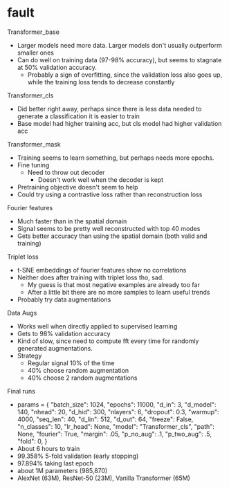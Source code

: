 # fault

Transformer_base
- Larger models need more data. Larger models don't usually outperform smaller ones
- Can do well on training data (97-98% accuracy), but seems to stagnate at 50% validation accuracy.
    - Probably a sign of overfitting, since the validation loss also goes up, while the training loss tends to decrease constantly

Transformer_cls
- Did better right away, perhaps since there is less data needed to generate a classification it is easier to train
- Base model had higher training acc, but cls model had higher validation acc

Transformer_mask
- Training seems to learn something, but perhaps needs more epochs. 
- Fine tuning
    - Need to throw out decoder
        - Doesn't work well when the decoder is kept
- Pretraining objective doesn't seem to help
- Could try using a contrastive loss rather than reconstruction loss

Fourier features
- Much faster than in the spatial domain
- Signal seems to be pretty well reconstructed with top 40 modes
- Gets better accuracy than using the spatial domain (both valid and training)

Triplet loss
- t-SNE embeddings of fourier features show no correlations
- Neither does after training with triplet loss tho, sad.
    - My guess is that most negative examples are already too far
    - After a little bit there are no more samples to learn useful trends
- Probably try data augmentations

Data Augs
- Works well when directly applied to supervised learning
- Gets to 98% validation accuracy
- Kind of slow, since need to compute fft every time for randomly generated augmentations.
- Strategy
    - Regular signal 10% of the time
    - 40% choose random augmentation
    - 40% choose 2 random augmentations

Final runs
- params = {
    "batch_size": 1024,
    "epochs": 11000,
    "d_in": 3,
    "d_model": 140,
    "nhead": 20,
    "d_hid": 300,
    "nlayers": 6,
    "dropout": 0.3,
    "warmup": 4000,
    "seq_len": 40,
    "d_lin": 512,
    "d_out": 64,
    "freeze": False,
    "n_classes": 10,
    "lr_head": None,
    "model": "Transformer_cls",
    "path": None,
    "fourier": True,
    "margin": .05,
    "p_no_aug": .1,
    "p_two_aug": .5,
    "fold": 0,
}
- About 6 hours to train
- 99.358% 5-fold validation (early stopping)
- 97.894% taking last epoch
- about 1M parameters (985,870)
- AlexNet (63M), ResNet-50 (23M), Vanilla Transformer (65M)




